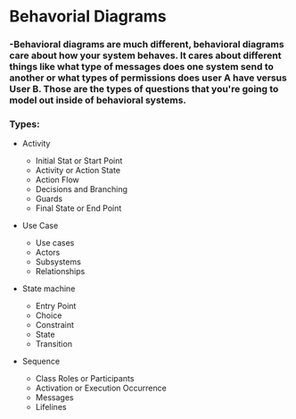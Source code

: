 # Behavorial Diagrams

### -Behavioral diagrams are much different, behavioral diagrams care about how your system behaves. It cares about different things like what type of messages does one system send to another or what types of permissions does user A have versus User B. Those are the types of questions that you're going to model out inside of behavioral systems.

### Types:

- Activity
    - Initial Stat or Start Point
    - Activity or Action State
    - Action Flow
    - Decisions and Branching
    - Guards
    - Final State or End Point

- Use Case
    - Use cases
    - Actors
    - Subsystems
    - Relationships

- State machine
    - Entry Point
    - Choice
    - Constraint
    - State
    - Transition

- Sequence
    - Class Roles or Participants
    - Activation or Execution Occurrence
    - Messages
    - Lifelines